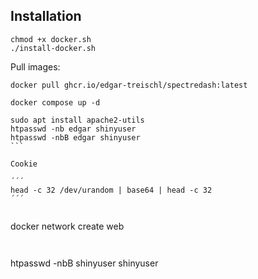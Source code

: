 
## Installation

````
chmod +x docker.sh
./install-docker.sh
````


Pull images:

````
docker pull ghcr.io/edgar-treischl/spectredash:latest
````


````
docker compose up -d
````



````
sudo apt install apache2-utils
htpasswd -nb edgar shinyuser
htpasswd -nbB edgar shinyuser
```

Cookie

´´´
head -c 32 /dev/urandom | base64 | head -c 32
´´´


````
docker network create web
```


````
htpasswd -nbB shinyuser shinyuser
```